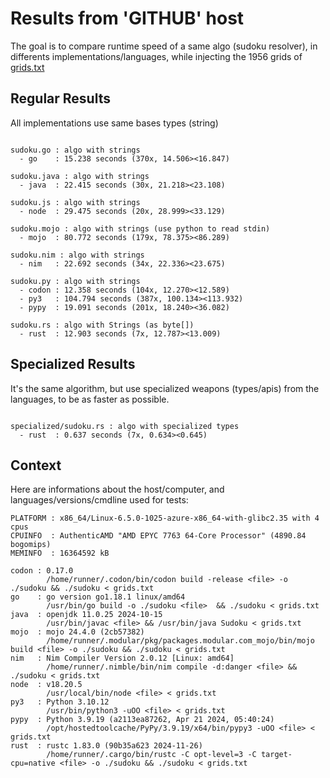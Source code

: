# Results from 'GITHUB' host

The goal is to compare runtime speed of a same algo (sudoku resolver), in differents implementations/languages, while injecting the 1956 grids of [grids.txt](grids.txt)

## Regular Results

All implementations use same bases types (string)

```

sudoku.go : algo with strings
  - go    : 15.238 seconds (370x, 14.506><16.847)

sudoku.java : algo with strings
  - java  : 22.415 seconds (30x, 21.218><23.108)

sudoku.js : algo with strings
  - node  : 29.475 seconds (20x, 28.999><33.129)

sudoku.mojo : algo with strings (use python to read stdin)
  - mojo  : 80.772 seconds (179x, 78.375><86.289)

sudoku.nim : algo with strings
  - nim   : 22.692 seconds (34x, 22.336><23.675)

sudoku.py : algo with strings
  - codon : 12.358 seconds (104x, 12.270><12.589)
  - py3   : 104.794 seconds (387x, 100.134><113.932)
  - pypy  : 19.091 seconds (201x, 18.240><36.082)

sudoku.rs : algo with Strings (as byte[])
  - rust  : 12.903 seconds (7x, 12.787><13.009)

```

## Specialized Results

It's the same algorithm, but use specialized weapons (types/apis) from the languages, to be as faster as possible.

```

specialized/sudoku.rs : algo with specialized types
  - rust  : 0.637 seconds (7x, 0.634><0.645)

```
## Context

Here are informations about the host/computer, and languages/versions/cmdline used for tests:
```
PLATFORM : x86_64/Linux-6.5.0-1025-azure-x86_64-with-glibc2.35 with 4 cpus
CPUINFO  : AuthenticAMD "AMD EPYC 7763 64-Core Processor" (4890.84 bogomips)
MEMINFO  : 16364592 kB

codon : 0.17.0
        /home/runner/.codon/bin/codon build -release <file> -o ./sudoku && ./sudoku < grids.txt
go    : go version go1.18.1 linux/amd64
        /usr/bin/go build -o ./sudoku <file>  && ./sudoku < grids.txt
java  : openjdk 11.0.25 2024-10-15
        /usr/bin/javac <file> && /usr/bin/java Sudoku < grids.txt
mojo  : mojo 24.4.0 (2cb57382)
        /home/runner/.modular/pkg/packages.modular.com_mojo/bin/mojo build <file> -o ./sudoku && ./sudoku < grids.txt
nim   : Nim Compiler Version 2.0.12 [Linux: amd64]
        /home/runner/.nimble/bin/nim compile -d:danger <file> && ./sudoku < grids.txt
node  : v18.20.5
        /usr/local/bin/node <file> < grids.txt
py3   : Python 3.10.12
        /usr/bin/python3 -uOO <file> < grids.txt
pypy  : Python 3.9.19 (a2113ea87262, Apr 21 2024, 05:40:24)
        /opt/hostedtoolcache/PyPy/3.9.19/x64/bin/pypy3 -uOO <file> < grids.txt
rust  : rustc 1.83.0 (90b35a623 2024-11-26)
        /home/runner/.cargo/bin/rustc -C opt-level=3 -C target-cpu=native <file> -o ./sudoku && ./sudoku < grids.txt

```


